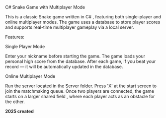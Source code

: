C# Snake Game with Multiplayer Mode

This is a classic Snake game written in C# , featuring both single-player and online multiplayer modes. The game uses a database to store player scores and supports real-time multiplayer gameplay via a local server.

Features:

Single Player Mode

Enter your nickname before starting the game.
The game loads your personal high score from the database.
After each game, if you beat your record — it will be automatically updated in the database.

Online Multiplayer Mode

Run the server located in the Server folder.
Press 'X' at the start screen to join the matchmaking queue.
Once two players are connected, the game starts on a larger shared field , where each player acts as an obstacle for the other.

**2025 created**
